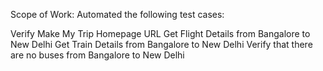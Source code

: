 Scope of Work:
Automated the following test cases:

Verify Make My Trip Homepage URL
Get Flight Details from Bangalore to New Delhi
Get Train Details from Bangalore to New Delhi
Verify that there are no buses from Bangalore to New Delhi

